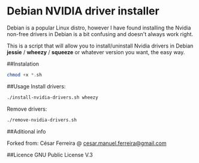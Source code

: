 Debian NVIDIA driver installer
===============================
Debian is a popular Linux distro, however I have found installing the Nvidia non-free drivers in Debian is a bit confusing and doesn't always work right.

This is a script that will allow you to install/uninstall Nvidia drivers in 
Debian **jessie** / **wheezy** / **squeeze** or whatever version you want, the easy way.

##Instalation
```php
chmod +x *.sh
```

##Usage
Install drivers:

```bash
./install-nvidia-drivers.sh wheezy
```

Remove drivers:

```bash
./remove-nvidia-drivers.sh
```
	
	
##Aditional info

Forked from:
César Ferreira @ cesar.manuel.ferreira@gmail.com

##Licence
GNU Public License V.3


